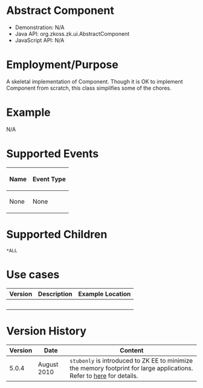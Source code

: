 # Abstract Component

- Demonstration: N/A
- Java API: <javadoc>org.zkoss.zk.ui.AbstractComponent</javadoc>
- JavaScript API: N/A

# Employment/Purpose

A skeletal implementation of Component. Though it is OK to implement
Component from scratch, this class simplifies some of the chores.

# Example

N/A

# Supported Events

<table>
<thead>
<tr class="header">
<th><center>
<p>Name</p>
</center></th>
<th><center>
<p>Event Type</p>
</center></th>
</tr>
</thead>
<tbody>
<tr class="odd">
<td><p>None</p></td>
<td><p>None</p></td>
</tr>
</tbody>
</table>

# Supported Children

`*ALL`

# Use cases

| Version | Description | Example Location |
|---------|-------------|------------------|
|         |             |                  |

# Version History

| Version | Date        | Content                                                                                                                                                                                                                    |
|---------|-------------|----------------------------------------------------------------------------------------------------------------------------------------------------------------------------------------------------------------------------|
| 5.0.4   | August 2010 | `stubonly` is introduced to ZK EE to minimize the memory footprint for large applications. Refer to [ here](ZK_Developer's_Reference/Performance_Tips/Specify_Stubonly_for_Client-only_Components) for details. |
